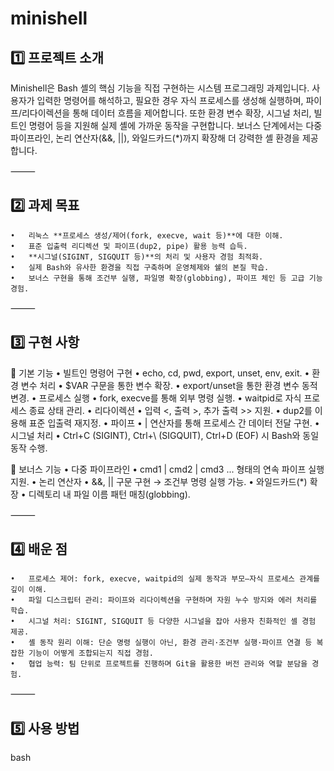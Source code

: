 # minishell

## 1️⃣ 프로젝트 소개

Minishell은 Bash 셸의 핵심 기능을 직접 구현하는 시스템 프로그래밍 과제입니다.
사용자가 입력한 명령어를 해석하고, 필요한 경우 자식 프로세스를 생성해 실행하며, 파이프/리다이렉션을 통해 데이터 흐름을 제어합니다. 또한 환경 변수 확장, 시그널 처리, 빌트인 명령어 등을 지원해 실제 셸에 가까운 동작을 구현합니다.
보너스 단계에서는 다중 파이프라인, 논리 연산자(&&, ||), 와일드카드(*)까지 확장해 더 강력한 셸 환경을 제공합니다.

⸻

## 2️⃣ 과제 목표
	•	리눅스 **프로세스 생성/제어(fork, execve, wait 등)**에 대한 이해.
	•	표준 입출력 리디렉션 및 파이프(dup2, pipe) 활용 능력 습득.
	•	**시그널(SIGINT, SIGQUIT 등)**의 처리 및 사용자 경험 최적화.
	•	실제 Bash와 유사한 환경을 직접 구축하며 운영체제와 쉘의 본질 학습.
	•	보너스 구현을 통해 조건부 실행, 파일명 확장(globbing), 파이프 체인 등 고급 기능 경험.

⸻

## 3️⃣ 구현 사항

🔹 기본 기능
	•	빌트인 명령어 구현
	•	echo, cd, pwd, export, unset, env, exit.
	•	환경 변수 처리
	•	$VAR 구문을 통한 변수 확장.
	•	export/unset을 통한 환경 변수 동적 변경.
	•	프로세스 실행
	•	fork, execve를 통해 외부 명령 실행.
	•	waitpid로 자식 프로세스 종료 상태 관리.
	•	리다이렉션
	•	입력 <, 출력 >, 추가 출력 >> 지원.
	•	dup2를 이용해 표준 입출력 재지정.
	•	파이프
	•	| 연산자를 통해 프로세스 간 데이터 전달 구현.
	•	시그널 처리
	•	Ctrl+C (SIGINT), Ctrl+\ (SIGQUIT), Ctrl+D (EOF) 시 Bash와 동일 동작 수행.

🔹 보너스 기능
	•	다중 파이프라인
	•	cmd1 | cmd2 | cmd3 ... 형태의 연속 파이프 실행 지원.
	•	논리 연산자
	•	&&, || 구문 구현 → 조건부 명령 실행 가능.
	•	와일드카드(*) 확장
	•	디렉토리 내 파일 이름 패턴 매칭(globbing).

⸻

## 4️⃣ 배운 점
	•	프로세스 제어: fork, execve, waitpid의 실제 동작과 부모–자식 프로세스 관계를 깊이 이해.
	•	파일 디스크립터 관리: 파이프와 리다이렉션을 구현하며 자원 누수 방지와 에러 처리를 학습.
	•	시그널 처리: SIGINT, SIGQUIT 등 다양한 시그널을 잡아 사용자 친화적인 셸 경험 제공.
	•	셸 동작 원리 이해: 단순 명령 실행이 아닌, 환경 관리·조건부 실행·파이프 연결 등 복잡한 기능이 어떻게 조합되는지 직접 경험.
	•	협업 능력: 팀 단위로 프로젝트를 진행하며 Git을 활용한 버전 관리와 역할 분담을 경험.

⸻

## 5️⃣ 사용 방법
bash
```
```
